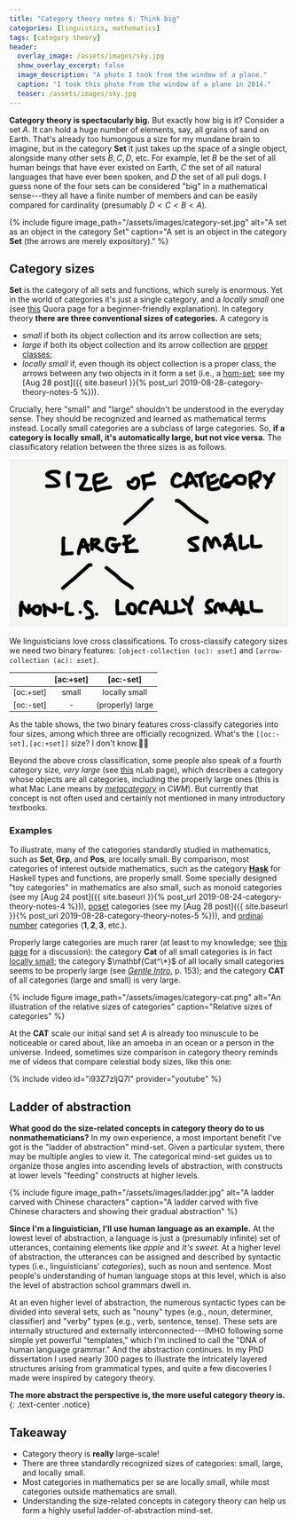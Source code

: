 ```yaml
---
title: "Category theory notes 6: Think big"
categories: [linguistics, mathematics]
tags: [category theory]
header:
  overlay_image: /assets/images/sky.jpg
  show_overlay_excerpt: false
  image_description: "A photo I took from the window of a plane."
  caption: "I took this photo from the window of a plane in 2014."
  teaser: /assets/images/sky.jpg
---
```


**Category theory is spectacularly big.** But exactly how big is it? Consider a set $A$. It can hold a huge number of elements, say, all grains of sand on Earth. That's already too humongous a size for my mundane brain to imagine, but in the category $\mathbf{Set}$ it just takes up the space of a single object, alongside many other sets $B, C, D,$ etc. For example, let $B$ be the set of all human beings that have ever existed on Earth, $C$ the set of all natural languages that have ever been spoken, and $D$ the set of all puli dogs. I guess none of the four sets can be considered "big" in a mathematical sense---they all have a finite number of members and can be easily compared for cardinality (presumably $D<C<B<A$).

{% include figure image_path="/assets/images/category-set.jpg" alt="A set as an object in the category Set" caption="A set is an object in the category $\mathbf{Set}$ (the arrows are merely expository)." %}

## Category sizes
$\mathbf{Set}$ is the category of all sets and functions, which surely is enormous. Yet in the world of categories it's just a single category, and a _locally small_ one (see [this](https://www.quora.com/Why-is-the-category-Sets-locally-small) Quora page for a beginner-friendly explanation). In category theory **there are three conventional sizes of categories.** A category is
- _small_ if both its object collection and its arrow collection are sets;
- _large_ if both its object collection and its arrow collection are [proper classes](https://en.wikipedia.org/wiki/Class_(set_theory));
- _locally small_ if, even though its object collection is a proper class, the arrows between any two objects in it form a set (i.e., a [hom-set](https://en.wiktionary.org/wiki/hom-set); see my [Aug 28 post]({{ site.baseurl }}{% post_url 2019-08-28-category-theory-notes-5 %})).

Crucially, here "small" and "large" shouldn't be understood in the everyday sense. They should be recognized and learned as mathematical terms instead. Locally small categories are a subclass of large categories. So, **if a category is locally small, it's automatically large, but not vice versa.** The classificatory relation between the three sizes is as follows.

![relative sizes of categories](/assets/images/relative-size.png)

We linguisticians love cross classifications. To cross-classify category sizes we need two binary features: `[object-collection (oc): ±set]` and `[arrow-collection (ac): ±set]`.

|           | [ac:+set] | [ac:-set]       |
|:---------:|:---------:|:---------------:|
| [oc:+set] |  small    | locally small   |
| [oc:-set] | -         | (properly) large|

As the table shows, the two binary features cross-classify categories into four sizes, among which three are officially recognized. What's the `[[oc:-set],[ac:+set]]` size? I don't know.🤷‍♂️

Beyond the above cross classification, some people also speak of a fourth category size, _very large_ (see [this](https://ncatlab.org/nlab/show/CAT) nLab page), which describes a category whose objects are all categories, including the properly large ones (this is what Mac Lane means by [_metacategory_](https://ncatlab.org/nlab/show/metacategory) in _CWM_). But currently that concept is not often used and certainly not mentioned in many introductory textbooks.

### Examples
To illustrate, many of the categories standardly studied in mathematics, such as $\mathbf{Set}, \mathbf{Grp},$ and $\mathbf{Pos},$ are locally small. By comparison, most categories of interest outside mathematics, such as the category [$\mathbf{Hask}$](https://en.wikibooks.org/wiki/Haskell/Category_theory) for Haskell types and functions, are properly small. Some specially designed "toy categories" in mathematics are also small, such as monoid categories (see my [Aug 24 post]({{ site.baseurl }}{% post_url 2019-08-24-category-theory-notes-4 %})), [poset](https://en.wikiversity.org/wiki/Introduction_to_Category_Theory/Categories#Posets) categories (see my [Aug 28 post]({{ site.baseurl }}{% post_url 2019-08-28-category-theory-notes-5 %})), and [ordinal number](https://unapologetic.wordpress.com/2007/05/24/cardinals-and-ordinals-as-categories/) categories ($\mathbf{1}, \mathbf{2}, \mathbf{3},$ etc.).

Properly large categories are much rarer (at least to my knowledge; see [this page](https://math.stackexchange.com/questions/678287/what-is-an-example-of-a-large-category) for a discussion): the category $\mathbf{Cat}$ of all small categories is in fact [locally small](https://math.stackexchange.com/questions/2606803/the-category-of-all-small-categories); the category $\mathbf{Cat^\*}$ of all locally small categories seems to be properly large (see [_Gentle Intro_](https://www.logicmatters.net/2018/01/29/category-theory-a-gentle-introduction/), p.&nbsp;153); and the category $\mathbf{CAT}$ of all categories (large and small) is very large.

{% include figure image_path="/assets/images/category-cat.png" alt="An illustration of the relative sizes of categories" caption="Relative sizes of categories" %}

At the $\mathbf{CAT}$ scale our initial sand set $A$ is already too minuscule to be noticeable or cared about, like an amoeba in an ocean or a person in the universe. Indeed, sometimes size comparison in category theory reminds me of videos that compare celestial body sizes, like this one:

{% include video id="i93Z7zljQ7I" provider="youtube" %}

## Ladder of abstraction
**What good do the size-related concepts in category theory do to us nonmathematicians?** In my own experience, a most important benefit I've got is the "ladder of abstraction" mind-set. Given a particular system, there may be multiple angles to view it. The categorical mind-set guides us to organize those angles into ascending levels of abstraction, with constructs at lower levels "feeding" constructs at higher levels.

{% include figure image_path="/assets/images/ladder.jpg" alt="A ladder carved with Chinese characters" caption="A ladder carved with five Chinese characters and showing their gradual abstraction" %}

**Since I'm a linguistician, I'll use human language as an example.** At the lowest level of abstraction, a language is just a (presumably infinite) set of utterances, containing elements like _apple_ and _It's sweet._ At a higher level of abstraction, the utterances can be assigned and described by syntactic types (i.e., linguisticians' _categories_), such as noun and sentence. Most people's understanding of human language stops at this level, which is also the level of abstraction school grammars dwell in.

At an even higher level of abstraction, the numerous syntactic types can be divided into several sets, such as "nouny" types (e.g., noun, determiner, classifier) and "verby" types (e.g., verb, sentence, tense). These sets are internally structured and externally interconnected---IMHO following some simple yet powerful "templates," which I'm inclined to call the "DNA of human language grammar." And the abstraction continues. In my PhD dissertation I used nearly 300 pages to illustrate the intricately layered structures arising from grammatical types, and quite a few discoveries I made were inspired by category theory.

**The more abstract the perspective is, the more useful category theory is.**
{: .text-center .notice}

## Takeaway
- Category theory is **really** large-scale!
- There are three standardly recognized sizes of categories: small, large, and locally small.
- Most categories in mathematics per se are locally small, while most categories outside mathematics are small.
- Understanding the size-related concepts in category theory can help us form a highly useful ladder-of-abstraction mind-set.
